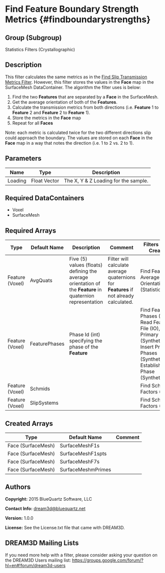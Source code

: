 Find Feature Boundary Strength Metrics {#findboundarystrengths}
======

## Group (Subgroup) ##
Statistics Filters (Crystallographic)

## Description ##
This filter calculates the same metrics as in the [Find Slip Transmission Metrics Filter](FindSlipTransmissionMetrics.html "").  However, this filter stores the values in the **Face** map in the SurfaceMesh DataContainer.  The algorithm the filter uses is below:

1. Find the two **Features** that are separated by a **Face** in the SurfaceMesh.
2. Get the average orientation of both of the **Features**.
3. Calculate the transmission metrics from both directions (i.e. **Feature** 1 to **Feature** 2 and **Feature** 2 to **Feature** 1).
4. Store the metrics in the **Face** map
5. Repeat for all **Faces**

Note: each metric is calculated twice for the two different directions slip could approach the boundary.  The values are stored on each **Face** in the **Face** map in a way that notes the direction (i.e. 1 to 2 vs. 2 to 1).

## Parameters ##

| Name | Type | Description |
|------|------| ----------- |
| Loading | Float Vector | The X, Y & Z Loading for the sample. |

## Required DataContainers ##

+ Voxel
+ SurfaceMesh

## Required Arrays ##

| Type | Default Name | Description | Comment | Filters Known to Create Data |
|------|--------------|-------------|---------|-----|
| Feature (Voxel) | AvgQuats | Five (5) values (floats) defining the average orientation of the **Feature** in quaternion representation | Filter will calculate average quaternions for **Features** if not already calculated. | Find Feature Average Orientations (Statistics) |
| Feature (Voxel) | FeaturePhases | Phase Id (int) specifying the phase of the **Feature**| | Find Feature Phases (Generic), Read Feature Info File (IO), Pack Primary Phases (SyntheticBuilding), Insert Precipitate Phases (SyntheticBuilding), Establish Matrix Phase (SyntheticBuilding) |
| Feature (Voxel) | Schmids |  |  | Find Schmid Factors (Statistics) |
| Feature (Voxel) | SlipSystems |  |  | Find Schmid Factors (Statistics) |

## Created Arrays ##
| Type | Default Name | Comment |
|------|--------------|---------|
| Face (SurfaceMesh) | SurfaceMeshF1s |  |
| Face (SurfaceMesh) | SurfaceMeshF1spts |  |
| Face (SurfaceMesh) | SurfaceMeshF7s |  |
| Face (SurfaceMesh) | SurfaceMeshmPrimes |  |


## Authors ##

**Copyright:** 2015 BlueQuartz Software, LLC

**Contact Info:** dream3d@bluequartz.net

**Version:** 1.0.0

**License:**  See the License.txt file that came with DREAM3D.


## DREAM3D Mailing Lists ##

If you need more help with a filter, please consider asking your question on the DREAM3D Users mailing list:
https://groups.google.com/forum/?hl=en#!forum/dream3d-users


